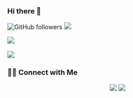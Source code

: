 ### Hi there 👋

![GitHub followers](https://img.shields.io/github/followers/aniruddha004?label=Follow&style=social)
![](https://komarev.com/ghpvc/?username=your-github-aniruddha004&color=blueviolet)



<a href="https://github.com/aniruddha004">
  <img align="center" src="https://github-readme-stats.vercel.app/api/top-langs/?username=aniruddha004&theme=algolia&langs_count=8&layout=compact" />
</a>
<br>
<br>
<a href="https://github.com/aniruddha004">
  <img align="center" src="https://github-readme-stats.vercel.app/api?username=aniruddha004&show_icons=true&theme=algolia&count_private=false" />
</a>

### 🤝🏻 Connect with Me
<p align="center">
<a href="https://drive.google.com/file/d/12_pnz6WNEb1PCfwtqzP_QoKVPMXUm4Fz/view?usp=sharing"><img src="https://img.shields.io/badge/Resume-Aniruddha%20Deshmukh-blue?labelColor=grey"/></a>
<a href="https://linkedin.com/in/aniruddha-deshmukh/"><img src="https://img.shields.io/badge/-aniruddha--deshmukh-blue?style=flat&logo=Linkedin&logoColor=white&labelColor=grey"/></a>
</p>

<!--
**Aniruddha004/Aniruddha004** is a ✨ _special_ ✨ repository because its `README.md` (this file) appears on your GitHub profile.

Here are some ideas to get you started:

- 🔭 I’m currently working on ...
- 🌱 I’m currently learning ...
- 👯 I’m looking to collaborate on ...
- 🤔 I’m looking for help with ...
- 💬 Ask me about ...
- 📫 How to reach me: ...
- 😄 Pronouns: ...
- ⚡ Fun fact: ...
-->
